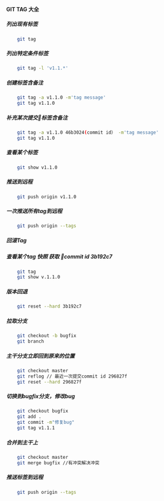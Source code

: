 
#### GIT TAG 大全

##### 列出现有标签

```bash
    git tag
```

##### 列出特定条件标签

```bash
    git tag -l 'v1.1.*'
```

##### 创建标签含备注

```bash
    git tag -a v1.1.0 -m'tag message'
    git tag v1.1.0
```


##### 补充某次提交标签含备注

```bash
    git tag -a v1.1.0 46b3024(commit id） -m'tag message'
    git tag v1.1.0
```

##### 查看某个标签

```bash
    git show v1.1.0
```

##### 推送到远程

```bash
    git push origin v1.1.0
```

##### 一次推送所有tag到远程

```bash
    git push origin --tags
```

##### 回滚Tag

##### 查看某个tag 快照 获取 commit id 3b192c7

```bash
    git tag
    git show v.1.1.0
```

##### 版本回退

```bash
    git reset --hard 3b192c7
```

##### 拉取分支

```bash
    git checkout -b bugfix
    git branch
```

##### 主干分支立即回到原来的位置

```bash
    git checkout master
    git reflog // 最近一次提交commit id 296827f
    git reset --hard 296827f
```

##### 切换到bugfix分支，修改bug

```bash
    git checkout bugfix
    git add .
    git commit -m"修复bug"
    git tag v1.1.1
```

##### 合并到主干上

```bash
    git checkout master
    git merge bugfix //有冲突解决冲突
```

##### 推送标签到远程

```bash
    git push origin --tags
```
